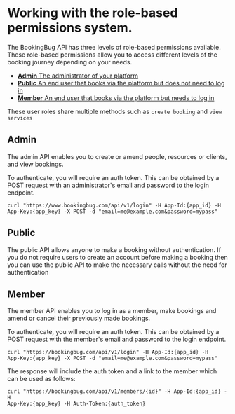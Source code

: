 # Working with the role-based permissions system.

The BookingBug API has three levels of role-based permissions available. These role-based permissions allow you to access different levels of the booking journey depending on your needs.

- [**Admin** The administrator of your platform](http://apidocs.bookingbug.com/admin.html)
- [**Public** An end user that books via the platform but does not need to log in](http://apidocs.bookingbug.com/public.html)
- [**Member** An end user that books via the platform but needs to log in](http://apidocs.bookingbug.com/member.html)

These user roles share multiple methods such as `create booking` and `view services`

## Admin
The admin API enables you to create or amend people, resources or clients, and view bookings.

To authenticate, you will require an auth token. This can be obtained by a POST request with an administrator's email and password to the login endpoint.

```
curl "https://www.bookingbug.com/api/v1/login" -H App-Id:{app_id} -H
App-Key:{app_key} -X POST -d "email=me@example.com&password=mypass"
```

## Public
The public API allows anyone to make a booking without authentication. If you do not require users to create an account before making a booking then you can use the public API to make the necessary calls without the need for authentication

## Member
The member API enables you to log in as a member, make bookings and amend or cancel their previously made bookings.

To authenticate, you will require an auth token. This can be obtained by a POST request with the member's email and password to the login endpoint.

```
curl "https://bookingbug.com/api/v1/login" -H App-Id:{app_id} -H
App-Key:{app_key} -X POST -d "email=me@example.com&password=mypass"
```

The response will include the auth token and a link to the member which can be used as follows:

```
curl "https://bookingbug.com/api/v1/members/{id}" -H App-Id:{app_id} -H
App-Key:{app_key} -H Auth-Token:{auth_token}
```
